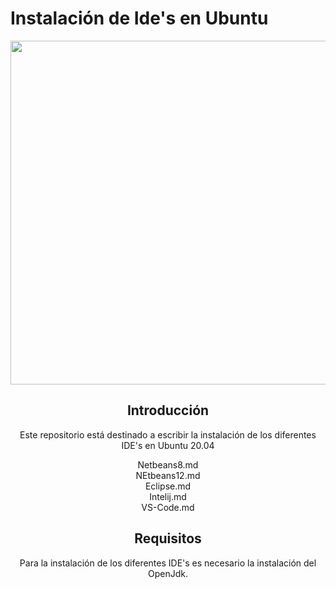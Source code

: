 # Instalación de Ide's en Ubuntu

<id align="center">
  <img src="https://tecnologiandroid.com/wp-content/uploads/2021/04/Que-es-un-IDE.png" width="900" height="550"/>

## Introducción
Este repositorio está destinado a escribir la instalación de los diferentes IDE's en Ubuntu 20.04

Netbeans8.md <br/>
NEtbeans12.md <br/>
Eclipse.md <br/>
Intelij.md <br/>
VS-Code.md <br/>

## Requisitos

Para la instalación de los diferentes IDE's es necesario la instalación del OpenJdk.
